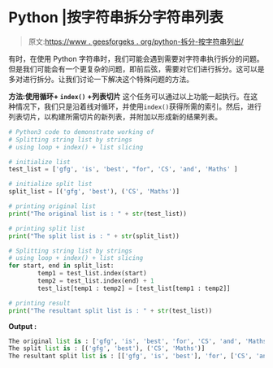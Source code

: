# Python |按字符串拆分字符串列表

> 原文:[https://www . geesforgeks . org/python-拆分-按字符串列出/](https://www.geeksforgeeks.org/python-splitting-string-list-by-strings/)

有时，在使用 Python 字符串时，我们可能会遇到需要对字符串执行拆分的问题。但是我们可能会有一个更复杂的问题，即前后弦，需要对它们进行拆分。这可以是多对进行拆分。让我们讨论一下解决这个特殊问题的方法。

**方法:使用循环+ `index()` +列表切片**
这个任务可以通过以上功能一起执行。在这种情况下，我们只是沿着线对循环，并使用`index()`获得所需的索引。然后，进行列表切片，以构建所需切片的新列表，并附加以形成新的结果列表。

```py
# Python3 code to demonstrate working of
# Splitting string list by strings
# using loop + index() + list slicing

# initialize list
test_list = ['gfg', 'is', 'best', "for", 'CS', 'and', 'Maths' ]

# initialize split list
split_list = [('gfg', 'best'), ('CS', 'Maths')]

# printing original list
print("The original list is : " + str(test_list))

# printing split list 
print("The split list is : " + str(split_list))

# Splitting string list by strings
# using loop + index() + list slicing
for start, end in split_list:
        temp1 = test_list.index(start)
        temp2 = test_list.index(end) + 1
        test_list[temp1 : temp2] = [test_list[temp1 : temp2]]

# printing result
print("The resultant split list is : " + str(test_list))
```

**Output :**

```py
The original list is : ['gfg', 'is', 'best', 'for', 'CS', 'and', 'Maths']
The split list is : [('gfg', 'best'), ('CS', 'Maths')]
The resultant split list is : [['gfg', 'is', 'best'], 'for', ['CS', 'and', 'Maths']]

```